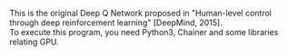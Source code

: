 This is the original Deep Q Network proposed in "Human-level control through deep reinforcement learning" [DeepMind, 2015].  
To execute this program, you need Python3, Chainer and some libraries relating GPU.
